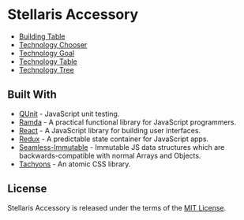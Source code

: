 # Stellaris Accessory

- [Building Table](https://jmthompson2015.github.io/stellaris-accessory/building-table/app/BuildingTable.html)
- [Technology Chooser](https://jmthompson2015.github.io/stellaris-accessory/technology-chooser/app/TechnologyChooser.html)
- [Technology Goal](https://jmthompson2015.github.io/stellaris-accessory/technology-goal/app/TechnologyGoal.html)
- [Technology Table](https://jmthompson2015.github.io/stellaris-accessory/technology-table/app/TechnologyTable.html)
- [Technology Tree](https://jmthompson2015.github.io/stellaris-accessory/technology-tree/app/TechnologyTree.html)

## Built With

- [QUnit](https://qunitjs.com/) - JavaScript unit testing.
- [Ramda](https://ramdajs.com) - A practical functional library for JavaScript programmers.
- [React](http://facebook.github.io/react/) - A JavaScript library for building user interfaces.
- [Redux](https://redux.js.org/) - A predictable state container for JavaScript apps.
- [Seamless-Immutable](https://github.com/rtfeldman/seamless-immutable) - Immutable JS data structures which are backwards-compatible with normal Arrays and Objects.
- [Tachyons](http://tachyons.io) - An atomic CSS library.

## License

Stellaris Accessory is released under the terms of the [MIT License](https://github.com/jmthompson2015/stellaris-accessory/blob/master/LICENSE).
